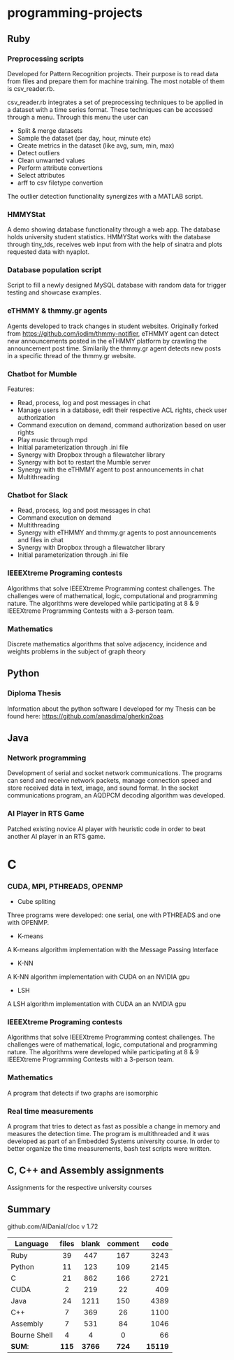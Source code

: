 # programming-projects

## Ruby

### Preprocessing scripts

Developed for Pattern Recognition projects. Their purpose is to read data from files and prepare them for machine training. The most notable of them is csv_reader.rb.

csv_reader.rb integrates a set of preprocessing techniques to be applied in a dataset with a time series format. These techniques can be accessed through a menu. Through this menu the user can

* Split & merge datasets
* Sample the dataset (per day, hour, minute etc)
* Create metrics in the dataset (like avg, sum, min, max)
* Detect outliers
* Clean unwanted values
* Perform attribute convertions
* Select attributes
* arff to csv filetype convertion

The outlier detection functionality synergizes with a MATLAB script.

### HMMYStat

A demo showing database functionality through a web app. The database holds university student statistics. HMMYStat works with the database through tiny_tds, receives web input from with the help of sinatra and plots requested data with nyaplot.

### Database population script

Script to fill a newly designed MySQL database with random data for trigger testing and showcase examples.

### eTHMMY & thmmy.gr agents

Agents developed to track changes in student websites. Originally forked from https://github.com/iodim/thmmy-notifier, eTHMMY agent can detect new announcements posted in the eTHMMY platform by crawling the announcement post time. Similarily the thmmy.gr agent detects new posts in a specific thread of the thmmy.gr website.

### Chatbot for Mumble

Features:

* Read, process, log and post messages in chat
* Manage users in a database, edit their respective ACL rights, check user authorization
* Command execution on demand, command authorization based on user rights
* Play music through mpd
* Initial parameterization through .ini file
* Synergy with Dropbox through a filewatcher library
* Synergy with bot to restart the Mumble server
* Synergy with the eTHMMY agent to post announcements in chat
* Multithreading

### Chatbot for Slack

* Read, process, log and post messages in chat
* Command execution on demand
* Multithreading
* Synergy with eTHMMY and thmmy.gr agents to post announcements and files in chat
* Synergy with Dropbox through a filewatcher library
* Initial parameterization through .ini file

### IEEEXtreme Programing contests

Algorithms that solve IEEEXtreme Programming contest challenges. The challenges were of mathematical, logic, computational and programming nature. The algorithms were developed while participating at 8 & 9 IEEEXtreme Programming Contests with a 3-person team.

### Mathematics

Discrete mathematics algorithms that solve adjacency, incidence and weights problems in the subject of graph theory

## Python

### Diploma Thesis

Information about the python software I developed for my Thesis can be found here:
https://github.com/anasdima/gherkin2oas

## Java

### Network programming

Development of serial and socket network communications. The programs can send and receive network packets, manage connection speed and store received data in text, image, and sound format. In the socket communications program, an AQDPCM decoding algorithm was developed.

### AI Player in RTS Game

Patched existing novice AI player with heuristic code in order to beat another AI player in an RTS game.

# C

### CUDA, MPI, PTHREADS, OPENMP

* Cube spliting

Three programs were developed: one serial, one with PTHREADS and one with OPENMP. 

* K-means

A K-means algorithm implementation with the Message Passing Interface

* K-NN

A K-NN algorithm implementation with CUDA on an NVIDIA gpu

* LSH 

A LSH algorithm implementation with CUDA an an NVIDIA gpu

### IEEEXtreme Programing contests

Algorithms that solve IEEEXtreme Programming contest challenges. The challenges were of mathematical, logic, computational and programming nature. The algorithms were developed while participating at 8 & 9 IEEEXtreme Programming Contests with a 3-person team.

### Mathematics

A program that detects if two graphs are isomorphic

### Real time measurements

A program that tries to detect as fast as possible a change in memory and measures the detection time. The program is multithreaded and it was developed as part of an Embedded Systems university course. In order to better organize the time measurements, bash test scripts were written.

## C, C++ and Assembly assignments

Assignments for the respective university courses

## Summary

github.com/AlDanial/cloc v 1.72

| Language          |          files   |        blank   |      comment     |       code 
| ----------------- |:----------------:|:--------------:|:----------------:| ----------:
| Ruby              |             39   |          447   |          167     |       3243 
| Python            |             11   |          123   |          109     |       2145 
| C                 |             21   |          862   |          166     |       2721 
| CUDA              |              2   |          219   |           22     |        409 
| Java              |             24   |         1211   |          150     |       4389 
| C++               |              7   |          369   |           26     |       1100 
| Assembly          |              7   |          531   |           84     |       1046 
| Bourne Shell      |              4   |            4   |            0     |         66 
| **SUM**:          |        **115**   |     **3766**   |      **724**     |  **15119**


